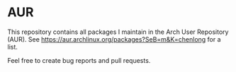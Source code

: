 # AUR
This repository contains all packages I maintain in the Arch User Repository (AUR). See https://aur.archlinux.org/packages?SeB=m&K=chenlong for a list.

Feel free to create bug reports and pull requests.
